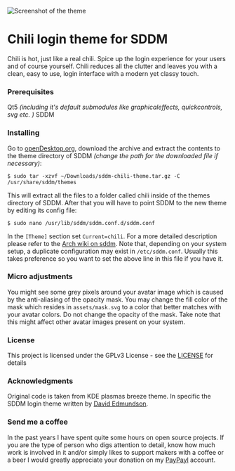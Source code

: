 ![Screenshot of the theme](preview.png "Preview")

# Chili login theme for SDDM

Chili is hot, just like a real chili. Spice up the login experience for your users and of course yourself. Chili reduces all the clutter and leaves you with a clean, easy to use, login interface with a modern yet classy touch.

### Prerequisites

Qt5 *(including it's default submodules like graphicaleffects, quickcontrols, svg etc. )*
SDDM

### Installing

Go to [openDesktop.org](https://www.opendesktop.org/p/1214121), download the archive and extract the contents to the theme directory of SDDM *(change the path for the downloaded file if necessary)*:
```
$ sudo tar -xzvf ~/Downloads/sddm-chili-theme.tar.gz -C /usr/share/sddm/themes
```
This will extract all the files to a folder called chili inside of the themes directory of SDDM. After that you will have to point SDDM to the new theme by editing its config file:
```
$ sudo nano /usr/lib/sddm/sddm.conf.d/sddm.conf
```
In the `[Theme]` section set `Current=chili`. For a more detailed description please refer to the [Arch wiki on sddm](https://wiki.archlinux.org/index.php/SDDM). Note that, depending on your system setup, a duplicate configuration may exist in `/etc/sddm.conf`. Usually this takes preference so you want to set the above line in this file if you have it.

### Micro adjustments

You might see some grey pixels around your avatar image which is caused by the anti-aliasing of the opacity mask. You may change the fill color of the mask which resides in `assets/mask.svg` to a color that better matches with your avatar colors. Do not change the opacity of the mask. Take note that this might affect other avatar images present on your system.

### License

This project is licensed under the GPLv3 License - see the [LICENSE](LICENSE.md) for details

### Acknowledgments

Original code is taken from KDE plasmas breeze theme. In specific the SDDM login theme written by [David Edmundson](davidedmundson@kde.org).

### Send me a coffee

In the past years I have spent quite some hours on open source projects. If you are the type of person who digs attention to detail, know how much work is involved in it and/or simply likes to support makers with a coffee or a beer I would greatly appreciate your donation on my [PayPayl](https://www.paypal.me/marianarlt) account.
